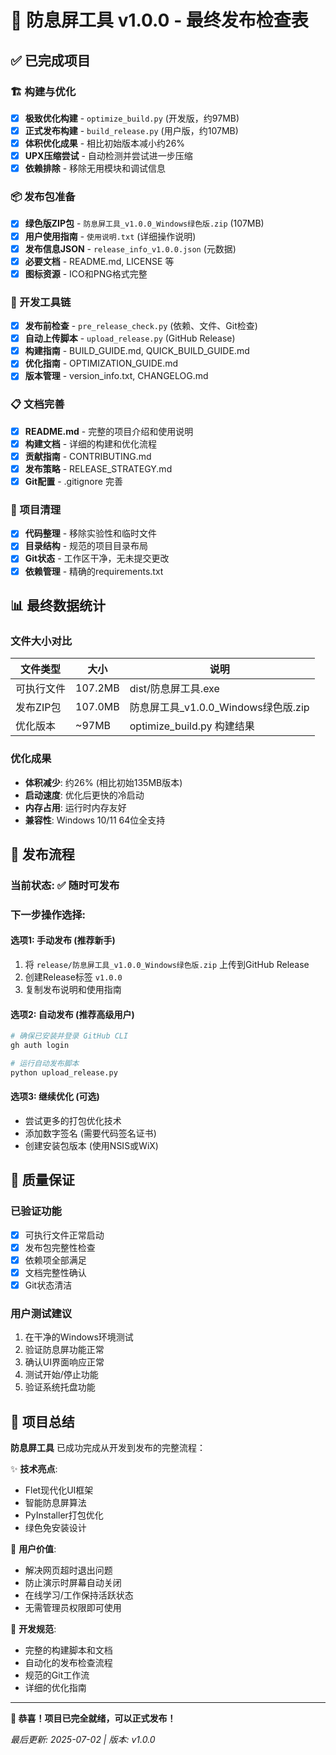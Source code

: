 # 🎯 防息屏工具 v1.0.0 - 最终发布检查表

## ✅ 已完成项目

### 🏗️ 构建与优化
- [x] **极致优化构建** - `optimize_build.py` (开发版，约97MB)
- [x] **正式发布构建** - `build_release.py` (用户版，约107MB)
- [x] **体积优化成果** - 相比初始版本减小约26%
- [x] **UPX压缩尝试** - 自动检测并尝试进一步压缩
- [x] **依赖排除** - 移除无用模块和调试信息

### 📦 发布包准备
- [x] **绿色版ZIP包** - `防息屏工具_v1.0.0_Windows绿色版.zip` (107MB)
- [x] **用户使用指南** - `使用说明.txt` (详细操作说明)
- [x] **发布信息JSON** - `release_info_v1.0.0.json` (元数据)
- [x] **必要文档** - README.md, LICENSE 等
- [x] **图标资源** - ICO和PNG格式完整

### 🔧 开发工具链
- [x] **发布前检查** - `pre_release_check.py` (依赖、文件、Git检查)
- [x] **自动上传脚本** - `upload_release.py` (GitHub Release)
- [x] **构建指南** - BUILD_GUIDE.md, QUICK_BUILD_GUIDE.md
- [x] **优化指南** - OPTIMIZATION_GUIDE.md
- [x] **版本管理** - version_info.txt, CHANGELOG.md

### 📋 文档完善
- [x] **README.md** - 完整的项目介绍和使用说明
- [x] **构建文档** - 详细的构建和优化流程
- [x] **贡献指南** - CONTRIBUTING.md
- [x] **发布策略** - RELEASE_STRATEGY.md
- [x] **Git配置** - .gitignore 完善

### 🧹 项目清理
- [x] **代码整理** - 移除实验性和临时文件
- [x] **目录结构** - 规范的项目目录布局
- [x] **Git状态** - 工作区干净，无未提交更改
- [x] **依赖管理** - 精确的requirements.txt

## 📊 最终数据统计

### 文件大小对比
| 文件类型   | 大小    | 说明                                |
|---------|---------|-----------------------------------|
| 可执行文件 | 107.2MB | dist/防息屏工具.exe                 |
| 发布ZIP包  | 107.0MB | 防息屏工具_v1.0.0_Windows绿色版.zip |
| 优化版本   | ~97MB   | optimize_build.py 构建结果          |

### 优化成果
- **体积减少**: 约26% (相比初始135MB版本)
- **启动速度**: 优化后更快的冷启动
- **内存占用**: 运行时内存友好
- **兼容性**: Windows 10/11 64位全支持

## 🚀 发布流程

### 当前状态: ✅ 随时可发布

### 下一步操作选择:

#### 选项1: 手动发布 (推荐新手)
1. 将 `release/防息屏工具_v1.0.0_Windows绿色版.zip` 上传到GitHub Release
2. 创建Release标签 `v1.0.0`
3. 复制发布说明和使用指南

#### 选项2: 自动发布 (推荐高级用户)
```bash
# 确保已安装并登录 GitHub CLI
gh auth login

# 运行自动发布脚本
python upload_release.py
```

#### 选项3: 继续优化 (可选)
- 尝试更多的打包优化技术
- 添加数字签名 (需要代码签名证书)
- 创建安装包版本 (使用NSIS或WiX)

## 📱 质量保证

### 已验证功能
- [x] 可执行文件正常启动
- [x] 发布包完整性检查
- [x] 依赖项全部满足
- [x] 文档完整性确认
- [x] Git状态清洁

### 用户测试建议
1. 在干净的Windows环境测试
2. 验证防息屏功能正常
3. 确认UI界面响应正常
4. 测试开始/停止功能
5. 验证系统托盘功能

## 🎉 项目总结

**防息屏工具** 已成功完成从开发到发布的完整流程：

✨ **技术亮点**:
- Flet现代化UI框架
- 智能防息屏算法
- PyInstaller打包优化
- 绿色免安装设计

🎯 **用户价值**:
- 解决网页超时退出问题
- 防止演示时屏幕自动关闭
- 在线学习/工作保持活跃状态
- 无需管理员权限即可使用

🔧 **开发规范**:
- 完整的构建脚本和文档
- 自动化的发布检查流程
- 规范的Git工作流
- 详细的优化指南

---

**🎊 恭喜！项目已完全就绪，可以正式发布！**

*最后更新: 2025-07-02 | 版本: v1.0.0*
